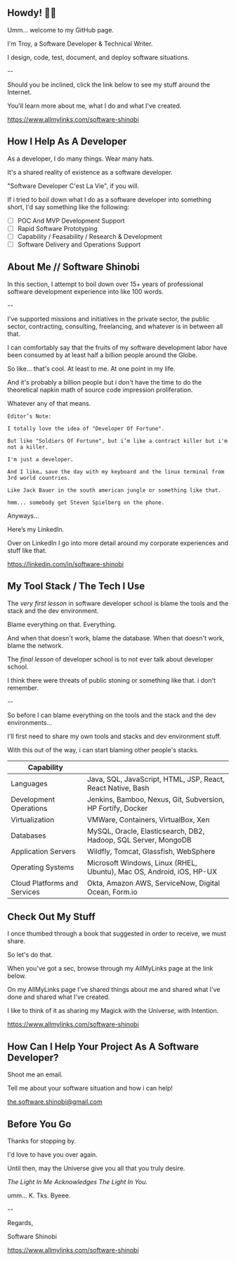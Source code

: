 ## Howdy! 👋👋

Umm... welcome to my GitHub page.

I'm Troy, a Software Developer & Technical Writer.

I design, code, test, document, and deploy software situations.

--

Should you be inclined, click the link below to see my stuff around the Internet.

You'll learn more about me, what I do and what I've created.

https://www.allmylinks.com/software-shinobi

## How I Help As A Developer

As a developer, I do many things. Wear many hats.

It's a shared reality of existence as a software developer.

"Software Developer C'est La Vie", if you will.

If i tried to boil down what I do as a software developer into something short, I'd say something like the following:

- [ ] POC And MVP Development Support
- [ ] Rapid Software Prototyping
- [ ] Capability / Feasability / Research & Development
- [ ] Software Delivery and Operations Support

## About Me // Software Shinobi

In this section, I attempt to boil down over 15+ years of professional software development experience into like 100 words.

--

I've supported missions and initiatives in the private sector, the public sector, contracting, consulting, freelancing, and whatever is in between all that.

I can comfortably say that the fruits of my software development labor have been consumed by at least half a billion people around the Globe.

So like... that's cool. At least to me. At one point in my life.

And it's probably a billion people but i don't have the time to do the theoretical napkin math of source code impression proliferation.

Whatever any of that means.

```
Editor’s Note:

I totally love the idea of "Developer Of Fortune".

But like "Soldiers Of Fortune", but i’m like a contract killer but i'm not a killer.

I'm just a developer.

And I like… save the day with my keyboard and the linux terminal from 3rd world countries.

Like Jack Bauer in the south american jungle or something like that.

hmm... somebody get Steven Spielberg on the phone.
```

Anyways…

Here’s my LinkedIn.

Over on LinkedIn I go into more detail around my corporate experiences and stuff like that.

https://linkedin.com/in/software-shinobi

## My Tool Stack / The Tech I Use

The *very first lesson* in software developer school is blame the tools and the stack and the dev environment.

Blame everything on that. Everything. 

And when that doesn't work, blame the database. When that doesn't work, blame the network.

The *final lesson* of developer school is to not ever talk about developer school.

I think there were threats of public stoning or something like that. i don't remember.

--

So before I can blame everything on the tools and the stack and the dev environments...

I'll first need to share my own tools and stacks and dev environment stuff.

With this out of the way, i can start blaming other people's stacks.

| Capability |  |
|-------------------|--------|
|Languages   |  Java, SQL, JavaScript, HTML, JSP, React, React Native, Bash         
|Development Operations| Jenkins, Bamboo, Nexus, Git, Subversion, HP Fortify, Docker
|Virtualization| VMWare, Containers, VirtualBox, Xen
|Databases| MySQL, Oracle, Elasticsearch, DB2, Hadoop, SQL Server, MongoDB
|Application Servers| Wildfly, Tomcat, Glassfish, WebSphere
|Operating Systems| Microsoft Windows, Linux (RHEL, Ubuntu), Mac OS, Android, iOS, HP-UX
|Cloud Platforms and Services| Okta, Amazon AWS, ServiceNow, Digital Ocean, Form.io

## Check Out My Stuff

I once thumbed through a book that suggested in order to receive, we must share.

So let's do that.

When you've got a sec, browse through my AllMyLinks page at the link below.

On my AllMyLinks page I've shared things about me and shared what I've done and shared what I've created.

I like to think of it as sharing my Magick with the Universe, with Intention.

https://www.allmylinks.com/software-shinobi

## How Can I Help Your Project As A Software Developer?

Shoot me an email.

Tell me about your software situation and how i can help!

the.software.shinobi@gmail.com

## Before You Go

Thanks for stopping by.

I'd love to have you over again.

Until then, may the Universe give you all that you truly desire.

*The Light In Me Acknowledges The Light In You.*

umm... K. Tks. Byeee.

--

Regards,

Software Shinobi

https://www.allmylinks.com/software-shinobi
